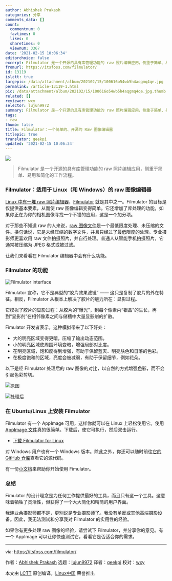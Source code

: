 ```yaml
---
author: Abhishek Prakash
categories: 分享
comments_data: []
count:
  commentnum: 0
  favtimes: 0
  likes: 0
  sharetimes: 0
  viewnum: 3367
date: '2021-02-15 10:06:34'
editorchoice: false
excerpt: Filmulator 是一个开源的具有库管理功能的 raw 照片编辑应用，侧重于简单、易用和简化的工作流程。
fromurl: https://itsfoss.com/filmulator/
id: 13119
islctt: true
largepic: /data/attachment/album/202102/15/100616o54wb5h4aqgmq4qe.jpg
permalink: /article-13119-1.html
pic: /data/attachment/album/202102/15/100616o54wb5h4aqgmq4qe.jpg.thumb.jpg
related: []
reviewer: wxy
selector: lujun9972
summary: Filmulator 是一个开源的具有库管理功能的 raw 照片编辑应用，侧重于简单、易用和简化的工作流程。
tags:
- raw
thumb: false
title: Filmulator：一个简单的、开源的 Raw 图像编辑器
titlepic: true
translator: geekpi
updated: '2021-02-15 10:06:34'
---
```


![](/data/attachment/album/202102/15/100616o54wb5h4aqgmq4qe.jpg)



> 
> Filmulator 是一个开源的具有库管理功能的 raw 照片编辑应用，侧重于简单、易用和简化的工作流程。
> 
> 
> 


### Filmulator：适用于 Linux（和 Windows）的 raw 图像编辑器


[Linux 中有一堆 raw 照片编辑器](https://itsfoss.com/raw-image-tools-linux/)，[Filmulator](https://filmulator.org/) 就是其中之一。Filmulator 的目标是仅提供基本要素，从而使 raw 图像编辑变得简单。它还增加了库处理的功能，如果你正在为你的相机图像寻找一个不错的应用，这是一个加分项。


对于那些不知道 raw 的人来说，[raw 图像文件](https://www.findingtheuniverse.com/what-is-raw-in-photography/)是一个最低限度处理、未压缩的文件。换句话说，它是未经压缩的数字文件，并且只经过了最低限度的处理。专业摄影师更喜欢用 raw 文件拍摄照片，并自行处理。普通人从智能手机拍摄照片，它通常被压缩为 JPEG 格式或被过滤。


让我们来看看在 Filmulator 编辑器中会有什么功能。


### Filmulator 的功能


![Filmulator interface](/data/attachment/album/202102/15/100635mzvtrfy666w6otwr.jpg)


Filmulator 宣称，它不是典型的“胶片效果滤镜” —— 这只是复制了胶片的外在特征。相反，Filmulator 从根本上解决了胶片的魅力所在：显影过程。


它模拟了胶片的显影过程：从胶片的“曝光”，到每个像素内“银晶”的生长，再到“显影剂”在相邻像素之间与储槽中大量显影剂的扩散。


Fimulator 开发者表示，这种模拟带来了以下好处：


* 大的明亮区域变得更暗，压缩了输出动态范围。
* 小的明亮区域使周围环境变暗，增强局部对比度。
* 在明亮区域，饱和度得到增强，有助于保留蓝天、明亮肤色和日落的色彩。
* 在极度饱和的区域，亮度会被减弱，有助于保留细节，例如花朵。


以下是经 Filmulator 处理后的 raw 图像的对比，以自然的方式增强色彩，而不会引起色彩剪切。


![原图](/data/attachment/album/202102/15/100635gawananncy2y9w2n.jpg)


![处理后](/data/attachment/album/202102/15/100635kgggzfuypuagop1u.jpg)


### 在 Ubuntu/Linux 上安装 Filmulator


Filmulator 有一个 AppImage 可用，这样你就可以在 Linux 上轻松使用它。使用 [AppImage 文件](https://itsfoss.com/use-appimage-linux/)真的很简单。下载后，使它可执行，然后双击运行。


* [下载 Filmulator for Linux](https://filmulator.org/download/)


对 Windows 用户也有一个 Windows 版本。除此之外，你还可以随时前往[它的 GitHub 仓库](https://github.com/CarVac/filmulator-gui)查看它的源代码。


有一份[小文档](https://github.com/CarVac/filmulator-gui/wiki)来帮助你开始使用 Fimulator。


### 总结


Fimulator 的设计理念是为任何工作提供最好的工具，而且只有这一个工具。这意味着牺牲了灵活性，但获得了一个大大简化和精简的用户界面。


我连业余摄影师都不是，更别说是专业摄影师了。我没有单反或其他高端摄影设备。因此，我无法测试和分享我对 Filmulator 的实用性的经验。


如果你有更多处理 raw 图像的经验，请尝试下 Filmulator，并分享你的意见。有一个 AppImage 可以让你快速测试它，看看它是否适合你的需求。




---


via: <https://itsfoss.com/filmulator/>


作者：[Abhishek Prakash](https://itsfoss.com/author/abhishek/) 选题：[lujun9972](https://github.com/lujun9972) 译者：[geekpi](https://github.com/geekpi) 校对：[wxy](https://github.com/wxy)


本文由 [LCTT](https://github.com/LCTT/TranslateProject) 原创编译，[Linux中国](https://linux.cn/) 荣誉推出